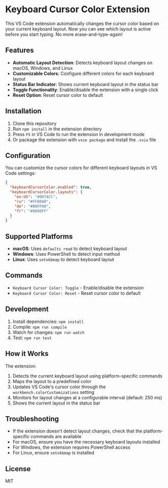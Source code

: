 # Keyboard Cursor Color Extension

This VS Code extension automatically changes the cursor color based on your current keyboard layout. Now you can see which layout is active before you start typing. No more erase-and-type-again!

## Features

- **Automatic Layout Detection**: Detects keyboard layout changes on macOS, Windows, and Linux
- **Customizable Colors**: Configure different colors for each keyboard layout
- **Status Bar Indicator**: Shows current keyboard layout in the status bar
- **Toggle Functionality**: Enable/disable the extension with a single click
- **Reset Option**: Reset cursor color to default

## Installation

1. Clone this repository
2. Run `npm install` in the extension directory
3. Press `F5` in VS Code to run the extension in development mode
4. Or package the extension with `vsce package` and install the `.vsix` file

## Configuration

You can customize the cursor colors for different keyboard layouts in VS Code settings:

```json
{
  "keyboardCursorColor.enabled": true,
  "keyboardCursorColor.layouts": {
    "en-US": "#007ACC",
    "ru": "#FF0000",
    "de": "#00FF00",
    "fr": "#0000FF"
  }
}
```

## Supported Platforms

- **macOS**: Uses `defaults read` to detect keyboard layout
- **Windows**: Uses PowerShell to detect input method
- **Linux**: Uses `setxkbmap` to detect keyboard layout

## Commands

- `Keyboard Cursor Color: Toggle` - Enable/disable the extension
- `Keyboard Cursor Color: Reset` - Reset cursor color to default

## Development

1. Install dependencies: `npm install`
2. Compile: `npm run compile`
3. Watch for changes: `npm run watch`
4. Test: `npm run test`

## How it Works

The extension:
1. Detects the current keyboard layout using platform-specific commands
2. Maps the layout to a predefined color
3. Updates VS Code's cursor color through the `workbench.colorCustomizations` setting
4. Monitors for layout changes at a configurable interval (default: 250 ms)
5. Shows the current layout in the status bar

## Troubleshooting

- If the extension doesn't detect layout changes, check that the platform-specific commands are available
- For macOS, ensure you have the necessary keyboard layouts installed
- For Windows, the extension requires PowerShell access
- For Linux, ensure `setxkbmap` is installed

## License

MIT 